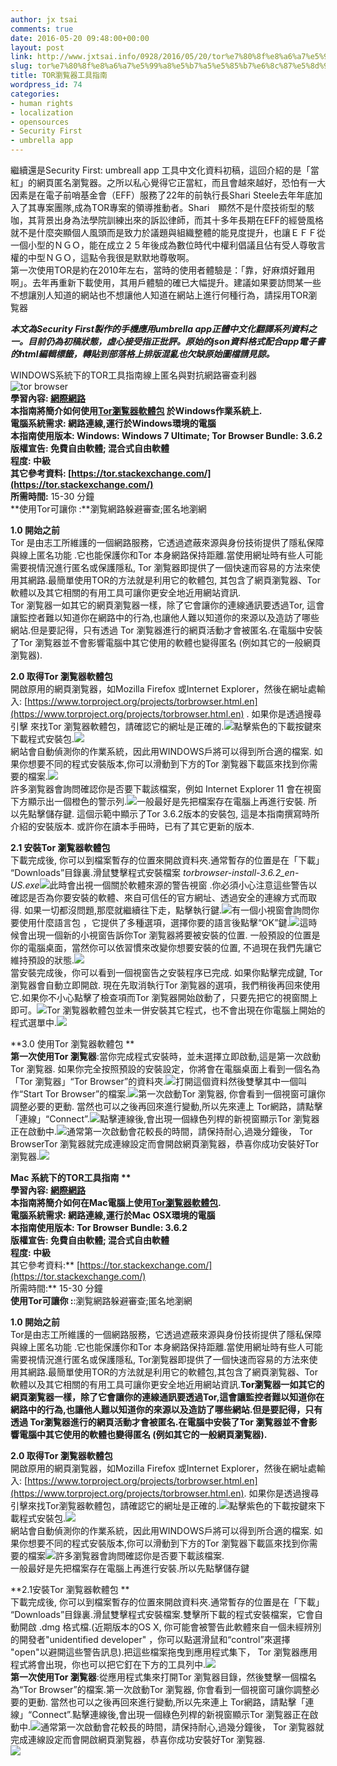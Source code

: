```yaml
---
author: jx tsai
comments: true
date: 2016-05-20 09:48:00+00:00
layout: post
link: http://www.jxtsai.info/0928/2016/05/20/tor%e7%80%8f%e8%a6%a7%e5%99%a8%e5%b7%a5%e5%85%b7%e6%8c%87%e5%8d%97/
slug: tor%e7%80%8f%e8%a6%a7%e5%99%a8%e5%b7%a5%e5%85%b7%e6%8c%87%e5%8d%97
title: TOR瀏覧器工具指南
wordpress_id: 74
categories:
- human rights
- localization
- opensources
- Security First
- umbrella app
---
```


繼續還是Security First: umbreall app 工具中文化資料初稿，這回介紹的是「當紅」的網頁匿名瀏覧器。之所以私心覺得它正當紅，而且會越來越好，恐怕有一大因素是在電子前哨基金會（EFF）服務了22年的前執行長Shari Steele去年年底加入了其專案團隊,成為TOR專案的領導推動者。Shari　顯然不是什麼技術型的駭咖，其背景出身為法學院訓練出來的訴訟律師，而其十多年長期在EFF的經營風格就不是什麼突顯個人風頭而是致力於議題與組織整體的能見度提升，也讓ＥＦＦ從一個小型的ＮＧＯ，能在成立２５年後成為數位時代中權利倡議且佔有受人尊敬言權的中型ＮＧＯ，這點令我很是默默地尊敬啊。  
第一次使用TOR是約在2010年左右，當時的使用者體驗是：「靠，好麻煩好難用啊」。去年再重新下載使用，其用戶體驗的確已大幅提升。建議如果要訪問某一些不想讓別人知道的網站也不想讓他人知道在網站上進行何種行為，請採用TOR瀏覧器  
  
***本文為Security First製作的手機應用umbrella app正體中文化翻譯系列資料之一。目前仍為初稿狀態，虛心接受指正批評。原始的json資料格式配合app電子書的html編輯標籤，轉貼到部落格上排版混亂也欠缺原始圖檔請見諒。***  
  
WINDOWS系統下的TOR工具指南線上匿名與對抗網路審查利器  
![tor browser](https://3.bp.blogspot.com/-0o-kt6fLjwI/V34s2X2O_XI/AAAAAAAAKUo/86d9DKbcBOozKOw4tad0uDL7FOOYwItQgCLcB/s1600/tor.png)   
**學習內容: [網際網路](umbrella://lesson/the-internet)**  
**本指南將簡介如何使用[Tor瀏覧器軟體包](https://www.torproject.org/projects/torbrowser.html.en) 於Windows作業系統上.  
**電腦系統需求:** 網路連線,運行於Windows環境的電腦  
**本指南使用版本:** Windows: Windows 7 Ultimate; Tor Browser Bundle: 3.6.2  
**版權宣告:** 免費自由軟體; 混合式自由軟體  
**程度:** 中級  
**其它參考資料:** [https://tor.stackexchange.com/](https://tor.stackexchange.com/)  
所需時間:** 15-30 分鐘  
**使用Tor可讓你 :**瀏覧網路躲避審查;匿名地瀏網  
  
**1.0 開始之前**  
Tor 是由志工所維護的一個網路服務，它透過遮蔽來源與身份技術提供了隱私保障與線上匿名功能 .它也能保護你和Tor 本身網路保持距離.當使用網址時有些人可能需要視情況進行匿名或保護隱私, Tor 瀏覧器即提供了一個快速而容易的方法來使用其網路.最簡單使用TOR的方法就是利用它的軟體包,  其包含了網頁瀏覧器、Tor 軟體以及其它相關的有用工具可讓你更安全地近用網站資訊.  
Tor 瀏覧器一如其它的網頁瀏覧器一樣，除了它會讓你的連線通訊要透過Tor, 這會讓監控者難以知道你在網路中的行為,也讓他人難以知道你的來源以及造訪了哪些網站.但是要記得，只有透過 Tor 瀏覧器進行的網頁活動才會被匿名.在電腦中安裝了Tor 瀏覧器並不會影響電腦中其它使用的軟體也變得匿名  (例如其它的一般網頁瀏覧器).  
  
**2.0 取得Tor 瀏覧器軟體包**  
開啟原用的網頁瀏覧器，如Mozilla Firefox 或Internet Explorer，然後在網址處輸入: [https://www.torproject.org/projects/torbrowser.html.en](https://www.torproject.org/projects/torbrowser.html.en) . 如果你是透過搜尋引擊 來找Tor 瀏覧器軟體包，請確認它的網址是正確的.![](http://self.jxtsai.info/tool_torwin1.png)點擊紫色的下載按鍵來下載程式安裝包.![](http://self.jxtsai.info/tool_torwin2.png)  
網站會自動偵測你的作業系統，因此用WINDOWS戶將可以得到所合適的檔案. 如果你想要不同的程式安裝版本,你可以滑動到下方的Tor 瀏覧器下載區來找到你需要的檔案.![](http://self.jxtsai.info/tool_torwin3.png)  
許多瀏覧器會詢問確認你是否要下載該檔案，例如 Internet Explorer 11 會在視窗下方顯示出一個橙色的警示列.![](http://self.jxtsai.info/tool_torwin4.png)一般最好是先把檔案存在電腦上再進行安裝. 所以先點擊儲存鍵. 這個示範中顯示了Tor 3.6.2版本的安裝包, 這是本指南撰寫時所介紹的安裝版本. 或許你在讀本手冊時，已有了其它更新的版本.  
  
**2.1 安裝Tor 瀏覧器軟體包**  
下載完成後, 你可以到檔案暫存的位置來開啟資料夾.通常暫存的位置是在「下載」 “Downloads”目錄裏.滑鼠雙擊程式安裝檔案 _torbrowser-install-3.6.2_en-US.exe_![](http://self.jxtsai.info/tool_torwin5.png)此時會出視一個關於軟體來源的警告視窗 .你必須小心注意這些警告以確認是否為你要安裝的軟體、來自可信任的官方網址、透過安全的連線方式而取得. 如果一切都沒問題,那麼就繼續往下走，點擊執行鍵.![](http://self.jxtsai.info/tool_torwin6.png)有一個小視窗會詢問你要使用什麼語言包 ，它提供了多種選項，選擇你要的語言後點擊“OK”鍵.![](http://self.jxtsai.info/tool_torwin7.png)這時候會出現一個新的小視窗告訴你Tor 瀏覧器將要被安裝的位置. 一般預設的位置是你的電腦桌面，當然你可以依習慣來改變你想要安裝的位置, 不過現在我們先讓它維持預設的狀態.![](http://self.jxtsai.info/tool_torwin8.png)  
當安裝完成後，你可以看到一個視窗告之安裝程序已完成. 如果你點擊完成鍵,  Tor 瀏覧器會自動立即開啟. 現在先取消執行Tor 瀏覧器的選項，我們稍後再回來使用它.如果你不小心點擊了檢查項而Tor 瀏覧器開始啟動了，只要先把它的視窗關上即可。![](http://self.jxtsai.info/tool_torwin9.png)Tor 瀏覧器軟體包並未一併安裝其它程式，也不會出現在你電腦上開始的程式選單中.![](http://self.jxtsai.info/tool_torwin10.png)  
  
**3.0 使用Tor 瀏覧器軟體包 **  
**第一次使用Tor 瀏覧器**:當你完成程式安裝時，並未選擇立即啟動,這是第一次啟動Tor 瀏覧器. 如果你完全按照預設的安裝設定，你將會在電腦桌面上看到一個名為「Tor 瀏覧器」“Tor Browser”的資料夾.![](http://self.jxtsai.info/tool_torwin11.png)打開這個資料然後雙擊其中一個叫作“Start Tor Browser”的檔案.![](http://self.jxtsai.info/tool_torwin12.png)第一次啟動Tor 瀏覧器, 你會看到一個視窗可讓你調整必要的更動. 當然也可以之後再回來進行變動,所以先來連上 Tor網路，請點擊「連線」“Connect”.![](http://self.jxtsai.info/tool_torwin13.png)點擊連線後,會出現一個綠色列桿的新視窗顯示Tor 瀏覧器正在啟動中.![](http://self.jxtsai.info/tool_torwin14.png)通常第一次啟動會花較長的時間，請保持耐心,過幾分鐘後， Tor BrowserTor 瀏覧器就完成連線設定而會開啟網頁瀏覧器，恭喜你成功安裝好Tor 瀏覧器.![](http://self.jxtsai.info/tool_torwin14.png)  
  
**Mac 系統下的TOR工具指南 **  
**學習內容: [網際網路](umbrella://lesson/the-internet)**  
**本指南將簡介如何在Mac電腦上使用[Tor瀏覧器軟體包](https://www.torproject.org/projects/torbrowser.html.en).**  
**電腦系統需求:** 網路連線,運行於Mac OSX環境的電腦  
**本指南使用版本:** Tor Browser Bundle: 3.6.2  
**版權宣告:** 免費自由軟體; 混合式自由軟體  
**程度:** 中級**  
其它參考資料:** [https://tor.stackexchange.com/](https://tor.stackexchange.com/)  
所需時間:** 15-30 分鐘  
**使用Tor可讓你 :**:瀏覧網路躲避審查;匿名地瀏網  
  
**1.0 開始之前**  
Tor是由志工所維護的一個網路服務，它透過遮蔽來源與身份技術提供了隱私保障與線上匿名功能 .它也能保護你和Tor  本身網路保持距離.當使用網址時有些人可能需要視情況進行匿名或保護隱私, Tor瀏覧器即提供了一個快速而容易的方法來使用其網路.最簡單使用TOR的方法就是利用它的軟體包,其包含了網頁瀏覧器、Tor 軟體以及其它相關的有用工具可讓你更安全地近用網站資訊.**Tor瀏覧器一如其它的網頁瀏覧器一樣，除了它會讓你的連線通訊要透過Tor,這會讓監控者難以知道你在網路中的行為,也讓他人難以知道你的來源以及造訪了哪些網站.但是要記得，只有透過 Tor瀏覧器進行的網頁活動才會被匿名.在電腦中安裝了Tor 瀏覧器並不會影響電腦中其它使用的軟體也變得匿名  (例如其它的一般網頁瀏覧器).**  
  
**2.0 取得Tor 瀏覧器軟體包**  
開啟原用的網頁瀏覧器，如Mozilla Firefox 或Internet Explorer，然後在網址處輸入: [https://www.torproject.org/projects/torbrowser.html.en](https://www.torproject.org/projects/torbrowser.html.en). 如果你是透過搜尋引擊來找Tor瀏覧器軟體包，請確認它的網址是正確的.![](http://self.jxtsai.info/tool_torosx1.png)點擊紫色的下載按鍵來下載程式安裝包.![](http://self.jxtsai.info/tool_torosx2.png)  
網站會自動偵測你的作業系統，因此用WINDOWS戶將可以得到所合適的檔案. 如果你想要不同的程式安裝版本,你可以滑動到下方的Tor 瀏覧器下載區來找到你需要的檔案![](http://self.jxtsai.info/tool_torosx3.png)許多瀏覧器會詢問確認你是否要下載該檔案.  
一般最好是先把檔案存在電腦上再進行安裝.所以先點擊儲存鍵  
  
**2.1安裝Tor 瀏覧器軟體包 **  
下載完成後, 你可以到檔案暫存的位置來開啟資料夾.通常暫存的位置是在「下載」 “Downloads”目錄裏.滑鼠雙擊程式安裝檔案.雙擊所下載的程式安裝檔案，它會自動開啟 .dmg 格式檔.(近期版本的OS X, 你可能會被警告此軟體來自一個未經辨別的開發者"unidentified developer" ，你可以點選滑鼠和“control”來選擇 "open"以避開這些警告訊息).把這些檔案拖曳到應用程式集下， Tor 瀏覧器應用程式將會出現，你也可以把它釘在下方的工具列中.![](http://self.jxtsai.info/tool_torosx4.png)  
**第一次使用Tor 瀏覧器**:從應用程式集來打開Tor 瀏覧器目錄，然後雙擊一個檔名為“Tor Browser”的檔案.第一次啟動Tor 瀏覧器, 你會看到一個視窗可讓你調整必要的更動. 當然也可以之後再回來進行變動,所以先來連上 Tor網路，請點擊「連線」“Connect”.點擊連線後,會出現一個綠色列桿的新視窗顯示Tor 瀏覧器正在啟動中.![](http://self.jxtsai.info/tool_torosx5.png)通常第一次啟動會花較長的時間，請保持耐心,過幾分鐘後， Tor 瀏覧器就完成連線設定而會開啟網頁瀏覧器，恭喜你成功安裝好Tor 瀏覧器.  
![](http://self.jxtsai.info/tool_torosx6.png)
